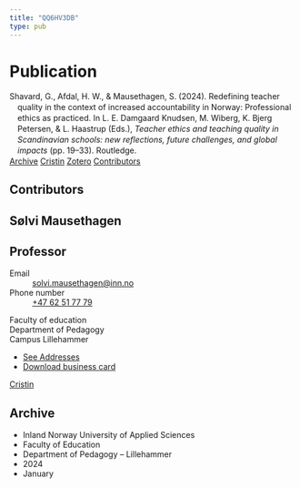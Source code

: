 ```yaml
---
title: "QQ6HV3DB"
type: pub
---
```

<h1>Publication</h1>
<article id="csl-bib-container-QQ6HV3DB" class="csl-bib-container">
  <div class="csl-bib-body" style="line-height: 1.35; padding-left: 1em; text-indent:-1em;">
  <div class="csl-entry">Shavard, G., Afdal, H. W., &amp; Mausethagen, S. (2024). Redefining teacher quality in the context of increased accountability in Norway: Professional ethics as practiced. In L. E. Damgaard Knudsen, M. Wiberg, K. Bjerg Petersen, &amp; L. Haastrup (Eds.), <i>Teacher ethics and teaching quality in Scandinavian schools: new reflections, future challenges, and global impacts</i> (pp. 19&#x2013;33). Routledge.</div>
</div>
  <div class="csl-bib-buttons">
    <a href="#taxonomy-article-QQ6HV3DB" class="csl-bib-button">Archive</a>
    <a href="https://app.cristin.no/results/show.jsf?id=2232939" alt="Cristin URL" class="csl-bib-button">Cristin</a>
    <a href="http://zotero.org/groups/5402882/items/QQ6HV3DB" alt="Zotero URL" class="csl-bib-button">Zotero</a>
    <a href="#contributors-article-QQ6HV3DB" class="csl-bib-button">Contributors</a>
  </div>
  <div id="csl-bib-meta-container-QQ6HV3DB"></div>
</article>
<div id="csl-bib-meta-QQ6HV3DB" class="csl-bib-meta">
  <article id="contributors-article-QQ6HV3DB" class="contributors-article">
    <h1>Contributors</h1>
    <div class="personas"> <div class="vrtx-hinn-person-card"> <div class="photo"> <i class="lar la-user-circle missing-person"></i> </div> <div class="info"> <hgroup><h1>Sølvi Mausethagen</h1> <h2>Professor</h2> </hgroup><dl> <dt>Email</dt> <dd> <a href="mailto:solvi.mausethagen@inn.no">solvi.mausethagen@inn.no</a> </dd> <dt>Phone number</dt> <dd><a href="tel:+4762517779"> +47 62 51 77 79 </a></dd> </dl> <p> Faculty of education<br> Department of Pedagogy<br> Campus Lillehammer </p> <ul class="vrtx-hinn-links"> <li><a href="https://www.inn.no/english/find-an-employee/solvi-mausethagen.html#vrtx-hinn-addresses">See Addresses</a></li> <li><a href="https://www.inn.no/english/find-an-employee/solvi-mausethagen.html?vrtx=vcf">Download business card</a></li> </ul> </div> </div> <a href="https://app.cristin.no/persons/show.jsf?id=60275" alt="Cristin URL" class="personas-cristin">Cristin</a> </div>
  </article>
  <article id="taxonomy-article-QQ6HV3DB" class="taxonomy-article">
    <h1>Archive</h1>
    <ul>
      <li>Inland Norway University of Applied Sciences</li>
      <li>Faculty of Education</li>
      <li>Department of Pedagogy – Lillehammer</li>
      <li>2024</li>
      <li>January</li>
    </ul>
  </article>
</div>
